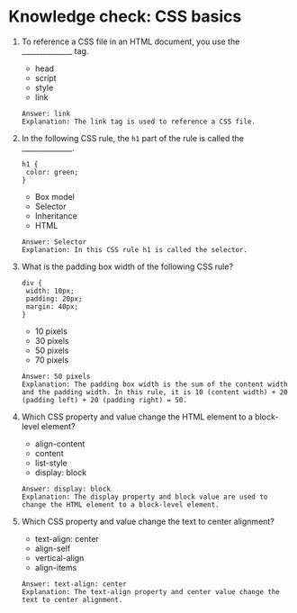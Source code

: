 # Knowledge check: CSS basics

1. To reference a CSS file in an HTML document, you use the ______________ tag.
   - head
   - script
   - style
   - link
   ```
   Answer: link
   Explanation: The link tag is used to reference a CSS file.
   ```

2. In the following CSS rule, the `h1` part of the rule is called the ______________.
   ```
   h1 {
    color: green;
   }
   ```
   - Box model
   - Selector
   - Inheritance
   - HTML
   ```
   Answer: Selector
   Explanation: In this CSS rule h1 is called the selector. 
   ```

3. What is the padding box width of the following CSS rule?
   ```
   div {
    width: 10px;
    padding: 20px;
    margin: 40px;
   }
   ```
   - 10 pixels
   - 30 pixels
   - 50 pixels
   - 70 pixels
   ```
   Answer: 50 pixels
   Explanation: The padding box width is the sum of the content width and the padding width. In this rule, it is 10 (content width) + 20 (padding left) + 20 (padding right) = 50.
   ```

4. Which CSS property and value change the HTML element to a block-level element?
   - align-content
   - content
   - list-style
   - display: block
   ```
   Answer: display: block
   Explanation: The display property and block value are used to change the HTML element to a block-level element.
   ```

5. Which CSS property and value change the text to center alignment?
   - text-align: center
   - align-self   
   - vertical-align   
   - align-items   
   ```
   Answer: text-align: center
   Explanation: The text-align property and center value change the text to center alignment.
   ```
